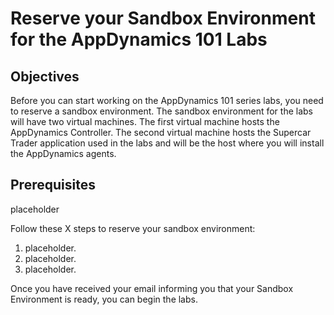 # Reserve your Sandbox Environment for the AppDynamics 101 Labs

## Objectives

Before you can start working on the AppDynamics 101 series labs, you need to reserve a sandbox environment.  The sandbox environment for the labs will have two virtual machines.  The first virtual machine hosts the AppDynamics Controller.  The second virtual machine hosts the Supercar Trader application used in the labs and will be the host where you will install the AppDynamics agents.

## Prerequisites

placeholder

Follow these X steps to reserve your sandbox environment:

1. placeholder.
2. placeholder.
3. placeholder.

Once you have received your email informing you that your Sandbox Environment is ready, you can begin the labs.
